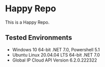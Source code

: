 # Happy Repo
This is a Happy Repo.

## Tested Environments
- Windows 10 64-bit .NET 7.0, Powershell 5.1
- Ubuntu Linux 20.04.04 LTS 64-bit .NET 7.0
- Global IP Cloud API Version 6.2.0.222322
